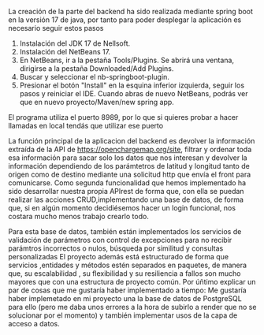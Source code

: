 La creación de la parte del backend ha sido realizada mediante spring boot en la versión 17 de java, por tanto para poder desplegar la aplicación es necesario seguir estos pasos

1. Instalación del JDK 17 de Nellsoft.
2. Instalación del NetBeans 17.
3. En NetBeans, ir a la pestaña Tools/Plugins. Se abrirá una ventana, dirigirse a la pestaña Downloaded/Add Plugins.
4. Buscar y seleccionar el nb-springboot-plugin.
5. Presionar el botón "Install" en la esquina inferior izquierda, seguir los pasos y reiniciar el IDE.
Cuando abras de nuevo NetBeans, podrás ver que en nuevo proyecto/Maven/new spring app.

El programa utiliza el puerto 8989, por lo que si quieres probar a hacer llamadas en local tendás que utilizar ese puerto

La función principal de la aplicacion del backend es devolver la información extraída  de la API de https://openchargemap.org/site, filtrar y ordenar toda esa información para sacar solo los datos que nos interesan y devolver la información dependiendo de los parámtetros de latitud y longitud tanto de origen como de destino mediante una solicitud http que envía el front para comunicarse.
Como segunda funcionalidad que hemos implementado ha sido desarrollar nuestra propia APIrest de forma que, con ella se puedan realizar las acciones CRUD,implementando una base de datos, de forma que, si en algún momento decidiésemos hacer un login funcional, nos costara mucho menos trabajo crearlo todo. 

Para esta base de datos, también están implementados los servicios de validación de parámetros con control de excepciones para no recibir parámtros incorrectos o nulos, búsqueda por similitud y consultas personalizadas
El proyecto además está estructurado de forma que servicios ,entidades y métodos estén separados en paquetes, de manera que, su escalabilidad , su flexibilidad y su resiliencia a fallos son mucho mayores que con una estructura de proyecto común.
Por úñtimo explicar un par de cosas que me gustaría haber implementado a tiempo:
Me gustaría haber implemetado en mi proyecto una la base de datos de PostgreSQL para ello (pero me daba unos errores a la hora de subirlo a render que no se solucionar por el momento) y también implementar usos de la capa de acceso a datos.
